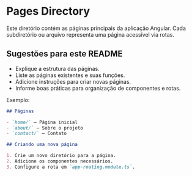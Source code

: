 # Pages Directory

Este diretório contém as páginas principais da aplicação Angular.
Cada subdiretório ou arquivo representa uma página acessível via rotas.

## Sugestões para este README

- Explique a estrutura das páginas.
- Liste as páginas existentes e suas funções.
- Adicione instruções para criar novas páginas.
- Informe boas práticas para organização de componentes e rotas.

Exemplo:

```markdown
## Páginas

- `home/` — Página inicial
- `about/` — Sobre o projeto
- `contact/` — Contato

## Criando uma nova página

1. Crie um novo diretório para a página.
2. Adicione os componentes necessários.
3. Configure a rota em `app-routing.module.ts`.
```
